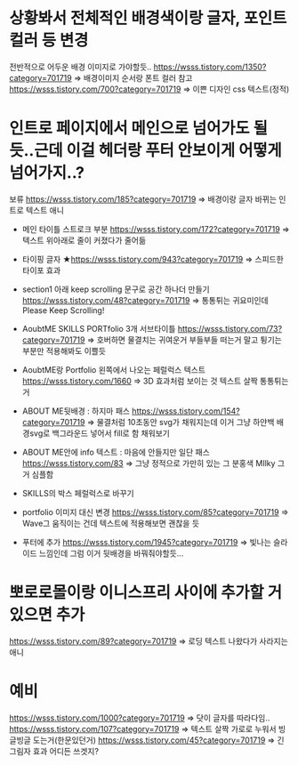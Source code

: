 # 상황봐서 전체적인 배경색이랑 글자, 포인트컬러 등 변경

전반적으로 어두운 배경 이미지로 가야할듯..
https://wsss.tistory.com/1350?category=701719 => 배경이미지 순서랑 폰트 컬러 참고
https://wsss.tistory.com/700?category=701719 => 이쁜 디자인 css 텍스트(정적)

# 인트로 페이지에서 메인으로 넘어가도 될듯..근데 이걸 헤더랑 푸터 안보이게 어떻게 넘어가지..?

보류 https://wsss.tistory.com/185?category=701719 => 배경이랑 글자 바뀌는 인트로 텍스트 애니

- 메인 타이틀 스트로크 부분
  https://wsss.tistory.com/172?category=701719 => 텍스트 위아래로 줄이 커졌다가 줄어듦

- 타이핑 글자
  ★https://wsss.tistory.com/943?category=701719 => 스피드한 타이포 효과

- section1 아래 keep scrolling 문구로 공간 하나더 만들기
  https://wsss.tistory.com/48?category=701719 => 통통튀는 귀요미인데 Please Keep Scrolling!

- AoubtME SKILLS PORTfolio 3개 서브타이틀
  https://wsss.tistory.com/73?category=701719 => 호버하면 물결치는 귀여운거 부들부들 떠는거 말고 튕기는 부분만 적용해봐도 이쁠듯

- AoubtME랑 Portfolio 왼쪽에서 나오는 페럴럭스 텍스트
  https://wsss.tistory.com/1660 => 3D 효과처럼 보이는 것 텍스트 살짝 통통튀는거

- ABOUT ME뒷배경 : 하지마 패스
  https://wsss.tistory.com/154?category=701719 => 물결처럼 10초동안 svg가 채워지는데 이거 그냥 하얀백 배경svg로 백그라운드 넣어서 fill로 함 채워보기

- ABOUT ME안에 info 텍스트 : 마음에 안들지만 일단 패스
  https://wsss.tistory.com/83 => 그냥 정적으로 가만히 있는 그 분홍색 MIlky 그거 심플함

- SKILLS의 박스
  페럴럭스로 바꾸기

- portfolio 이미지 대신 변경
  https://wsss.tistory.com/85?category=701719 => Wave그 움직이는 건데 텍스트에 적용해보면 괜찮을 듯

- 푸터에 추가
  https://wsss.tistory.com/1945?category=701719 => 빛나는 슬라이드 느낌인데 그럼 이거 뒷배경을 바꿔줘야할듯...

# 뽀로로몰이랑 이니스프리 사이에 추가할 거 있으면 추가

https://wsss.tistory.com/89?category=701719 => 로딩 텍스트 나왔다가 사라지는 애니

# 예비

https://wsss.tistory.com/1000?category=701719 => 닷이 글자를 따라다임..
https://wsss.tistory.com/107?category=701719 => 텍스트 살짝 가로로 누워서 빙글빙글 도는거(한문있던거)
https://wsss.tistory.com/45?category=701719 => 긴 그림자 효과 어디든 쓰겟지?
